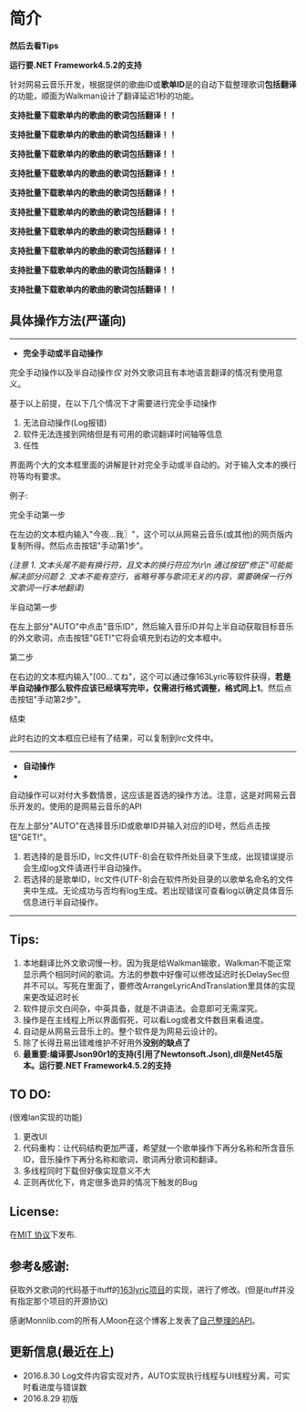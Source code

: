 # 简介
**然后去看Tips**

**运行要.NET Framework4.5.2的支持**

针对网易云音乐开发，根据提供的歌曲ID或**歌单ID**是的自动下载整理歌词**包括翻译**的功能，顺面为Walkman设计了翻译延迟1秒的功能。

**支持批量下载歌单内的歌曲的歌词包括翻译！！**

**支持批量下载歌单内的歌曲的歌词包括翻译！！**

**支持批量下载歌单内的歌曲的歌词包括翻译！！**

**支持批量下载歌单内的歌曲的歌词包括翻译！！**

**支持批量下载歌单内的歌曲的歌词包括翻译！！**

**支持批量下载歌单内的歌曲的歌词包括翻译！！**

**支持批量下载歌单内的歌曲的歌词包括翻译！！**

**支持批量下载歌单内的歌曲的歌词包括翻译！！**

**支持批量下载歌单内的歌曲的歌词包括翻译！！**

**支持批量下载歌单内的歌曲的歌词包括翻译！！**

## 具体操作方法(严谨向)

-----
* **完全手动或半自动操作**

完全手动操作以及半自动操作*仅* 对外文歌词且有本地语言翻译的情况有使用意义。

基于以上前提，在以下几个情况下才需要进行完全手动操作
1. 无法自动操作(Log报错)
2. 软件无法连接到网络但是有可用的歌词翻译时间轴等信息
3. 任性

界面两个大的文本框里面的讲解是针对完全手动或半自动的。对于输入文本的换行符等均有要求。


例子:

完全手动第一步

在左边的文本框内输入"今夜...我〗"，这个可以从网易云音乐(或其他)的网页版内复制所得。然后点击按钮"手动第1步"。


*(注意*
*1. 文本头尾不能有换行符，且文本的换行符应为\r\n 通过按钮"修正"可能能解决部分问题*
*2. 文本不能有空行，省略号等与歌词无关的内容，需要确保一行外文歌词一行本地翻译)*

半自动第一步

在左上部分"AUTO"中点击"音乐ID"，然后输入音乐ID并勾上半自动获取目标音乐的外文歌词，点击按钮"GET!"它将会填充到右边的文本框中。


第二步

在右边的文本框内输入"[00...てね"，这个可以通过像163Lyric等软件获得，**若是半自动操作那么软件应该已经填写完毕，仅需进行格式调整，格式同上1**。然后点击按钮"手动第2步"。


结束

此时右边的文本框应已经有了结果，可以复制到lrc文件中。


-----
* **自动操作**
* 
自动操作可以对付大多数情景，这应该是首选的操作方法。注意，这是对网易云音乐开发的。使用的是网易云音乐的API

在左上部分"AUTO"在选择音乐ID或歌单ID并输入对应的ID号，然后点击按钮"GET!"。

1. 若选择的是音乐ID，lrc文件(UTF-8)会在软件所处目录下生成，出现错误提示会生成log文件请进行半自动操作。
2. 若选择的是歌单ID，lrc文件(UTF-8)会在软件所处目录的以歌单名命名的文件夹中生成。无论成功与否均有log生成。若出现错误可查看log以确定具体音乐信息进行半自动操作。
-----
## Tips:

1. 本地翻译比外文歌词慢一秒。因为我是给Walkman输歌，Walkman不能正常显示两个相同时间的歌词。方法的参数中好像可以修改延迟时长DelaySec但并不可以。写死在里面了，要修改ArrangeLyricAndTranslation里具体的实现来更改延迟时长
2. 软件提示文白间杂，中英具备，就是不讲语法。会意即可无需深究。
3. 操作是在主线程上所以界面假死，可以看Log或者文件数目来看进度。
4. 自动是从网易云音乐上的。整个软件是为网易云设计的。
5. 除了长得丑易出错难维护不好用外**没别的缺点了**
6. **最重要:编译要Json90r1的支持(引用了Newtonsoft.Json),dll是Net45版本。运行要.NET Framework4.5.2的支持**
## TO DO:
(很难lan实现的功能)

1. 更改UI
2. 代码重构：让代码结构更加严谨，希望就一个歌单操作下再分名称和所含音乐ID，音乐操作下再分名称和歌词，歌词再分歌词和翻译。
3. 多线程同时下载但好像实现意义不大
4. 正则再优化下，肯定很多诡异的情况下触发的Bug
## License:
在[MIT 协议](https://mit-license.org/)下发布.
## 参考&感谢:
获取外文歌词的代码基于ituff的[163lyric项目](https://github.com/ituff/163lyric)的实现，进行了修改。(但是ituff并没有指定那个项目的开源协议)

感谢Monnlib.com的所有人Moon在这个博客上发表了[自己整理的API](http://moonlib.com/606.html)。
## 更新信息(最近在上)
* 2016.8.30 Log文件内容实现对齐，AUTO实现执行线程与UI线程分离，可实时看进度与错误数
* 2016.8.29 初版